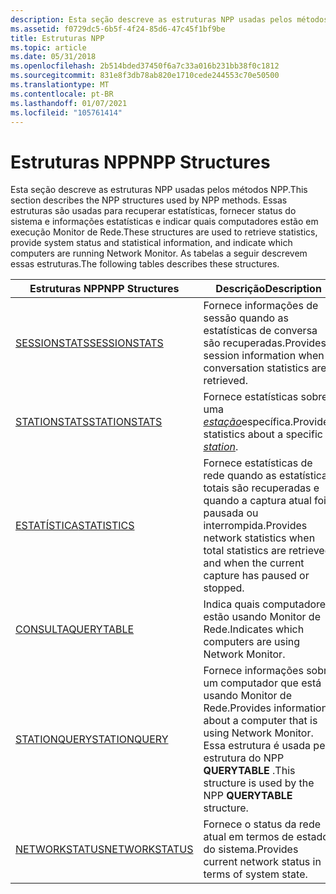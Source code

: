 ```yaml
---
description: Esta seção descreve as estruturas NPP usadas pelos métodos NPP.
ms.assetid: f0729dc5-6b5f-4f24-85d6-47c45f1bf9be
title: Estruturas NPP
ms.topic: article
ms.date: 05/31/2018
ms.openlocfilehash: 2b514bded37450f6a7c33a016b231bb38f0c1812
ms.sourcegitcommit: 831e8f3db78ab820e1710cede244553c70e50500
ms.translationtype: MT
ms.contentlocale: pt-BR
ms.lasthandoff: 01/07/2021
ms.locfileid: "105761414"
---
```

# <a name="npp-structures"></a><span data-ttu-id="0939b-103">Estruturas NPP</span><span class="sxs-lookup"><span data-stu-id="0939b-103">NPP Structures</span></span>

<span data-ttu-id="0939b-104">Esta seção descreve as estruturas NPP usadas pelos métodos NPP.</span><span class="sxs-lookup"><span data-stu-id="0939b-104">This section describes the NPP structures used by NPP methods.</span></span> <span data-ttu-id="0939b-105">Essas estruturas são usadas para recuperar estatísticas, fornecer status do sistema e informações estatísticas e indicar quais computadores estão em execução Monitor de Rede.</span><span class="sxs-lookup"><span data-stu-id="0939b-105">These structures are used to retrieve statistics, provide system status and statistical information, and indicate which computers are running Network Monitor.</span></span> <span data-ttu-id="0939b-106">As tabelas a seguir descrevem essas estruturas.</span><span class="sxs-lookup"><span data-stu-id="0939b-106">The following tables describes these structures.</span></span>



| <span data-ttu-id="0939b-107">Estruturas NPP</span><span class="sxs-lookup"><span data-stu-id="0939b-107">NPP Structures</span></span>                     | <span data-ttu-id="0939b-108">Descrição</span><span class="sxs-lookup"><span data-stu-id="0939b-108">Description</span></span>                                                                                                                      |
|------------------------------------|----------------------------------------------------------------------------------------------------------------------------------|
| [<span data-ttu-id="0939b-109">SESSIONSTATS</span><span class="sxs-lookup"><span data-stu-id="0939b-109">SESSIONSTATS</span></span>](sessionstats.md)   | <span data-ttu-id="0939b-110">Fornece informações de sessão quando as estatísticas de conversa são recuperadas.</span><span class="sxs-lookup"><span data-stu-id="0939b-110">Provides session information when conversation statistics are retrieved.</span></span>                                                         |
| [<span data-ttu-id="0939b-111">STATIONSTATS</span><span class="sxs-lookup"><span data-stu-id="0939b-111">STATIONSTATS</span></span>](stationstats.md)   | <span data-ttu-id="0939b-112">Fornece estatísticas sobre uma [*estação*](s.md)específica.</span><span class="sxs-lookup"><span data-stu-id="0939b-112">Provides statistics about a specific [*station*](s.md).</span></span>                                                     |
| [<span data-ttu-id="0939b-113">ESTATÍSTICA</span><span class="sxs-lookup"><span data-stu-id="0939b-113">STATISTICS</span></span>](statistics.md)       | <span data-ttu-id="0939b-114">Fornece estatísticas de rede quando as estatísticas totais são recuperadas e quando a captura atual foi pausada ou interrompida.</span><span class="sxs-lookup"><span data-stu-id="0939b-114">Provides network statistics when total statistics are retrieved and when the current capture has paused or stopped.</span></span>              |
| [<span data-ttu-id="0939b-115">CONSULTA</span><span class="sxs-lookup"><span data-stu-id="0939b-115">QUERYTABLE</span></span>](querytable.md)       | <span data-ttu-id="0939b-116">Indica quais computadores estão usando Monitor de Rede.</span><span class="sxs-lookup"><span data-stu-id="0939b-116">Indicates which computers are using Network Monitor.</span></span>                                                                             |
| [<span data-ttu-id="0939b-117">STATIONQUERY</span><span class="sxs-lookup"><span data-stu-id="0939b-117">STATIONQUERY</span></span>](stationquery.md)   | <span data-ttu-id="0939b-118">Fornece informações sobre um computador que está usando Monitor de Rede.</span><span class="sxs-lookup"><span data-stu-id="0939b-118">Provides information about a computer that is using Network Monitor.</span></span> <span data-ttu-id="0939b-119">Essa estrutura é usada pela estrutura do NPP **QUERYTABLE** .</span><span class="sxs-lookup"><span data-stu-id="0939b-119">This structure is used by the NPP **QUERYTABLE** structure.</span></span> |
| [<span data-ttu-id="0939b-120">NETWORKSTATUS</span><span class="sxs-lookup"><span data-stu-id="0939b-120">NETWORKSTATUS</span></span>](networkstatus.md) | <span data-ttu-id="0939b-121">Fornece o status da rede atual em termos de estado do sistema.</span><span class="sxs-lookup"><span data-stu-id="0939b-121">Provides current network status in terms of system state.</span></span>                                                                        |



 

 

 




